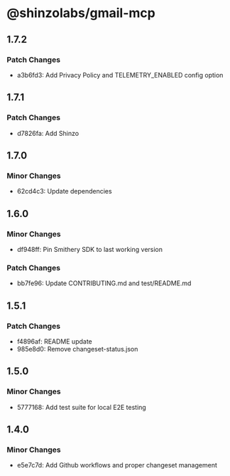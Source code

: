 # @shinzolabs/gmail-mcp

## 1.7.2

### Patch Changes

- a3b6fd3: Add Privacy Policy and TELEMETRY_ENABLED config option

## 1.7.1

### Patch Changes

- d7826fa: Add Shinzo

## 1.7.0

### Minor Changes

- 62cd4c3: Update dependencies

## 1.6.0

### Minor Changes

- df948ff: Pin Smithery SDK to last working version

### Patch Changes

- bb7fe96: Update CONTRIBUTING.md and test/README.md

## 1.5.1

### Patch Changes

- f4896af: README update
- 985e8d0: Remove changeset-status.json

## 1.5.0

### Minor Changes

- 5777168: Add test suite for local E2E testing

## 1.4.0

### Minor Changes

- e5e7c7d: Add Github workflows and proper changeset management
